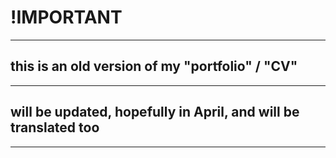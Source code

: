 # !IMPORTANT
---

## this is an old version of my "portfolio" / "CV"
---
## will be updated, hopefully in April, and will be translated too
---
